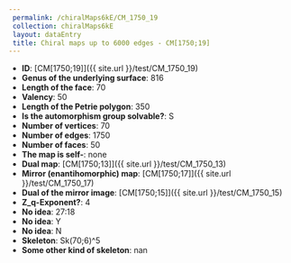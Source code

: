```yaml
--- 
 permalink: /chiralMaps6kE/CM_1750_19 
 collection: chiralMaps6kE
 layout: dataEntry
 title: Chiral maps up to 6000 edges - CM[1750;19]
---
```


- **ID**: [CM[1750;19]]({{ site.url }}/test/CM_1750_19)
- **Genus of the underlying surface**: 816
- **Length of the face**: 70
- **Valency**: 50
- **Length of the Petrie polygon**: 350
- **Is the automorphism group solvable?**: S
- **Number of vertices**: 70
- **Number of edges**: 1750
- **Number of faces**: 50
- **The map is self-**: none
- **Dual map**: [CM[1750;13]]({{ site.url }}/test/CM_1750_13)
- **Mirror (enantihomorphic) map**: [CM[1750;17]]({{ site.url }}/test/CM_1750_17)
- **Dual of the mirror image**: [CM[1750;15]]({{ site.url }}/test/CM_1750_15)
- **Z_q-Exponent?**: 4
- **No idea**:  27:18
- **No idea**: Y
- **No idea**: N
- **Skeleton**: Sk(70;6)^5
- **Some other kind of skeleton**: nan
